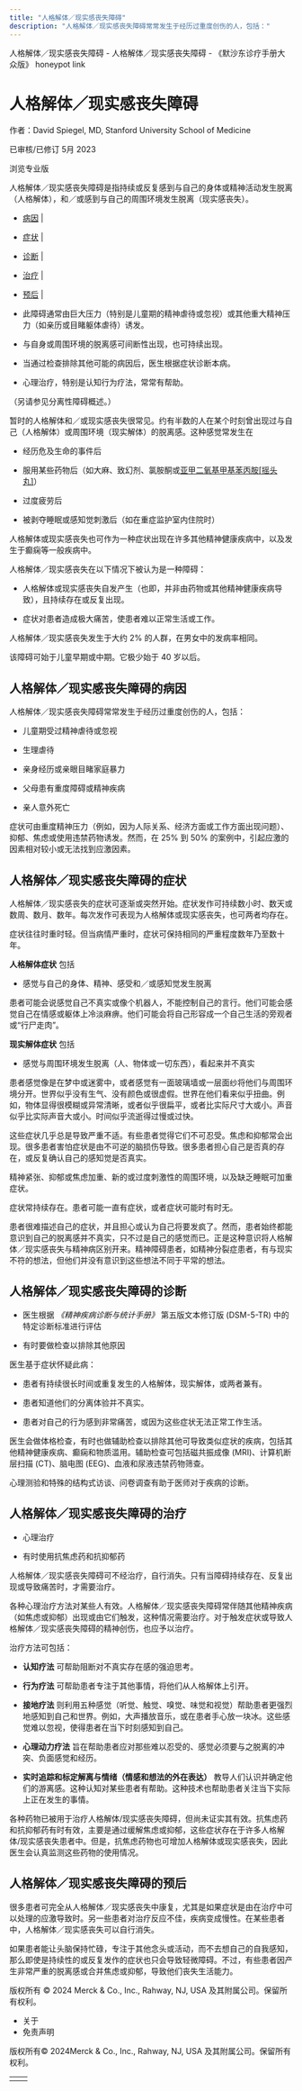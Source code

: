 ```yaml
---
title: "人格解体／现实感丧失障碍"
description: "人格解体／现实感丧失障碍常常发生于经历过重度创伤的人，包括："
---
```


﻿人格解体／现实感丧失障碍 \- 人格解体／现实感丧失障碍 \- 《默沙东诊疗手册大众版》 honeypot link

# 人格解体／现实感丧失障碍

作者：David Spiegel, MD, Stanford University School of Medicine

已审核/已修订 5月 2023

浏览专业版

人格解体／现实感丧失障碍是指持续或反复感到与自己的身体或精神活动发生脱离（人格解体），和／或感到与自己的周围环境发生脱离（现实感丧失）。

- [病因](#病因_v16268759_zh) \|
- [症状](#症状_v749397_zh) \|
- [诊断](#诊断_v749402_zh) \|
- [治疗](#治疗_v749405_zh) \|
- [预后](#预后_v16268793_zh) \|

- 此障碍通常由巨大压力（特别是儿童期的精神虐待或忽视）或其他重大精神压力（如亲历或目睹躯体虐待）诱发。

- 与自身或周围环境的脱离感可间断性出现，也可持续出现。

- 当通过检查排除其他可能的病因后，医生根据症状诊断本病。

- 心理治疗，特别是认知行为疗法，常常有帮助。


（另请参见分离性障碍概述。）

暂时的人格解体和／或现实感丧失很常见。约有半数的人在某个时刻曾出现过与自己（人格解体）或周围环境（现实解体）的脱离感。这种感觉常发生在

- 经历危及生命的事件后

- 服用某些药物后（如大麻、致幻剂、氯胺酮或[亚甲二氧基甲基苯丙胺\[摇头丸\]](./{60067996-F64B-414F-81DA-B1B3F4A0A67A}.html)）

- 过度疲劳后

- 被剥夺睡眠或感知觉刺激后（如在重症监护室内住院时）


人格解体或现实感丧失也可作为一种症状出现在许多其他精神健康疾病中，以及发生于癫痫等一般疾病中。

人格解体／现实感丧失在以下情况下被认为是一种障碍：

- 人格解体或现实感丧失自发产生（也即，并非由药物或其他精神健康疾病导致），且持续存在或反复出现。

- 症状对患者造成极大痛苦，使患者难以正常生活或工作。


人格解体／现实感丧失发生于大约 2% 的人群，在男女中的发病率相同。

该障碍可始于儿童早期或中期。它极少始于 40 岁以后。

## 人格解体／现实感丧失障碍的病因

人格解体／现实感丧失障碍常常发生于经历过重度创伤的人，包括：

- 儿童期受过精神虐待或忽视

- 生理虐待

- 亲身经历或亲眼目睹家庭暴力

- 父母患有重度障碍或精神疾病

- 亲人意外死亡


症状可由重度精神压力（例如，因为人际关系、经济方面或工作方面出现问题）、抑郁、焦虑或使用违禁药物诱发。然而，在 25% 到 50% 的案例中，引起应激的因素相对较小或无法找到应激因素。

## 人格解体／现实感丧失障碍的症状

人格解体／现实感丧失的症状可逐渐或突然开始。症状发作可持续数小时、数天或数周、数月、数年。每次发作可表现为人格解体或现实感丧失，也可两者均存在。

症状往往时重时轻。但当病情严重时，症状可保持相同的严重程度数年乃至数十年。

**人格解体症状** 包括

- 感觉与自己的身体、精神、感受和／或感知觉发生脱离


患者可能会说感觉自己不真实或像个机器人，不能控制自己的言行。他们可能会感觉自己在情感或躯体上冷淡麻痹。他们可能会将自己形容成一个自己生活的旁观者或“行尸走肉”。

**现实解体症状** 包括

- 感觉与周围环境发生脱离（人、物体或一切东西），看起来并不真实


患者感觉像是在梦中或迷雾中，或者感觉有一面玻璃墙或一层面纱将他们与周围环境分开。世界似乎没有生气、没有颜色或很虚假。世界在他们看来似乎扭曲。例如，物体显得很模糊或异常清晰，或者似乎很扁平，或者比实际尺寸大或小。声音似乎比实际声音大或小。时间似乎流逝得过慢或过快。

这些症状几乎总是导致严重不适。有些患者觉得它们不可忍受。焦虑和抑郁常会出现。很多患者害怕症状是由不可逆的脑损伤导致。很多患者担心自己是否真的存在，或反复确认自己的感知觉是否真实。

精神紧张、抑郁或焦虑加重、新的或过度刺激性的周围环境，以及缺乏睡眠可加重症状。

症状常持续存在。患者可能一直有症状，或者症状可能时有时无。

患者很难描述自己的症状，并且担心或认为自己将要发疯了。然而，患者始终都能意识到自己的脱离感并不真实，只不过是自己的感觉而已。正是这种意识将人格解体／现实感丧失与精神病区别开来。精神障碍患者，如精神分裂症患者，有与现实不符的想法，但他们并没有意识到这些想法不同于平常的想法。

## 人格解体／现实感丧失障碍的诊断

- 医生根据 _《精神疾病诊断与统计手册》_ 第五版文本修订版 (DSM-5-TR) 中的特定诊断标准进行评估

- 有时要做检查以排除其他原因


医生基于症状怀疑此病：

- 患者有持续很长时间或重复发生的人格解体，现实解体，或两者兼有。

- 患者知道他们的分离体验并不真实。

- 患者对自己的行为感到非常痛苦，或因为这些症状无法正常工作生活。


医生会做体格检查，有时也做辅助检查以排除其他可导致类似症状的疾病，包括其他精神健康疾病、癫痫和物质滥用。辅助检查可包括磁共振成像 (MRI)、计算机断层扫描 (CT)、脑电图 (EEG)、血液和尿液违禁药物筛查。

心理测验和特殊的结构式访谈、问卷调查有助于医师对于疾病的诊断。

## 人格解体／现实感丧失障碍的治疗

- 心理治疗

- 有时使用抗焦虑药和抗抑郁药


人格解体／现实感丧失障碍可不经治疗，自行消失。只有当障碍持续存在、反复出现或导致痛苦时，才需要治疗。

各种心理治疗方法对某些人有效。人格解体／现实感丧失障碍常伴随其他精神疾病（如焦虑或抑郁）出现或由它们触发，这种情况需要治疗。对于触发症状或导致人格解体／现实感丧失障碍的精神创伤，也应予以治疗。

治疗方法可包括：

- **认知疗法** 可帮助阻断对不真实存在感的强迫思考。

- **行为疗法** 可帮助患者专注于其他事情，将他们从人格解体上引开。

- **接地疗法** 则利用五种感觉（听觉、触觉、嗅觉、味觉和视觉）帮助患者更强烈地感知到自己和世界。例如，大声播放音乐，或在患者手心放一块冰。这些感觉难以忽视，使得患者在当下时刻感知到自己。

- **心理动力疗法** 旨在帮助患者应对那些难以忍受的、感觉必须要与之脱离的冲突、负面感觉和经历。

- **实时追踪和标定解离与情绪（情感和想法的外在表达）** 教导人们认识并确定他们的游离感。这种认知对某些患者有帮助。这种技术也帮助患者关注当下实际上正在发生的事情。


各种药物已被用于治疗人格解体/现实感丧失障碍，但尚未证实其有效。抗焦虑药和抗抑郁药有时有效，主要是通过缓解焦虑或抑郁，这些症状存在于许多人格解体/现实感丧失患者中。但是，抗焦虑药物也可增加人格解体或现实感丧失，因此医生会认真监测这些药物的使用情况。

## 人格解体／现实感丧失障碍的预后

很多患者可完全从人格解体／现实感丧失中康复，尤其是如果症状是由在治疗中可以处理的应激导致时。另一些患者对治疗反应不佳，疾病变成慢性。在某些患者中，人格解体／现实感丧失可以自行消失。

如果患者能让头脑保持忙碌，专注于其他念头或活动，而不去想自己的自我感知，那么即使是持续性的或反复发作的症状也只会导致轻微障碍。不过，有些患者因产生非常严重的脱离感或合并焦虑或抑郁，导致他们丧失生活能力。



版权所有 © 2024
Merck & Co., Inc., Rahway, NJ, USA 及其附属公司。保留所有权利。

- 关于
- 免责声明

版权所有© 2024Merck & Co., Inc., Rahway, NJ, USA 及其附属公司。保留所有权利。

|     |     |
| --- | --- |
|  |  |